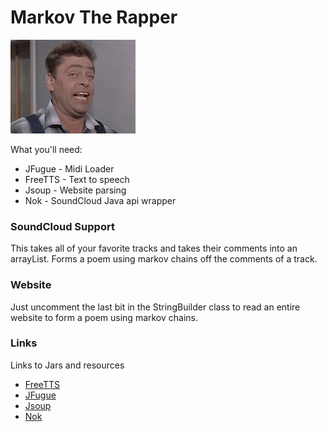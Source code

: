 # Markov The Rapper

![screen](surprise.gif)

What you'll need:

  - JFugue - Midi Loader
  - FreeTTS - Text to speech
  - Jsoup - Website parsing
  - Nok - SoundCloud Java api wrapper

### SoundCloud Support
This takes all of your favorite tracks and takes their comments into an arrayList. Forms a poem using markov chains off the comments of a track.

### Website
Just uncomment the last bit in the StringBuilder class to read an entire website to form a poem using markov chains.


### Links
Links to Jars and resources

* [FreeTTS](http://freetts.sourceforge.net/docs/index.php)
* [JFugue](http://www.jfugue.org/)
* [Jsoup](http://jsoup.org/)
* [Nok](https://github.com/nok/soundcloud-java-library)



